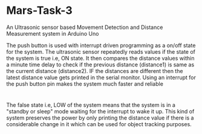 # Mars-Task-3
An Ultrasonic sensor based Movement Detection and Distance Measurement system in Arduino Uno

The push button is used with interrupt driven programming as a on/off state for the system.
The ultrasonic sensor repeatedly reads values if the state of the system is true i.e, ON state. It then compares the distance values within a minute time delay to check if the previous distance (distance1) is same as the current distance (distance2). IF the distances are different then the latest distance value gets printed in the serial monitor. Using an interrupt for the push button pin makes the system much faster and reliable
#
The false state i.e, LOW of the system means that the system is in a "standby or sleep" mode waiting for the interrupt to wake it up.
This kind of system preserves the power by only printing the distance value if there is a considerable change in it which can be used for object tracking purposes.
